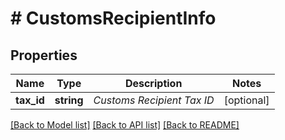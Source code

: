 # # CustomsRecipientInfo

## Properties

Name | Type | Description | Notes
------------ | ------------- | ------------- | -------------
**tax_id** | **string** | _Customs Recipient Tax ID_ | [optional]

[[Back to Model list]](../../README.md#models) [[Back to API list]](../../README.md#endpoints) [[Back to README]](../../README.md)

